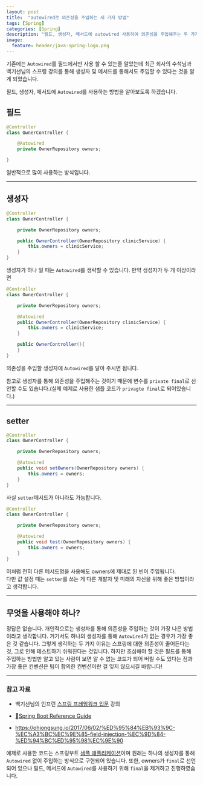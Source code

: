 ```yaml
---
layout: post
title:  "autowired로 의존성을 주입하는 세 가지 방법"
tags: [Spring]
categories: [Spring]
description: "필드, 생성자, 메서드에 autowired 사용하여 의존성을 주입해주는 두 가지 방법을 알아보자"
image:
  feature: header/java-spring-logo.png
---
```


기존에는 `Autowired`를 필드에서만 사용 할 수 있는줄 알았는데 최근 회사의 수석님과 백기선님의 스프링 강의를 통해 생성자 및 메서드를 통해서도 주입할 수 있다는 것을 알게 되었습니다.

필드, 생성자, 메서드에 `Autowired`를 사용하는 방법을 알아보도록 하겠습니다.


## 필드  

```java
@Controller
class OwnerController {

    @Autowired
    private OwnerRepository owners;

}
```

일반적으로 많이 사용하는 방식입니다.  

---

## 생성자  

```java
@Controller
class OwnerController {

    private OwnerRepository owners;

    public OwnerController(OwnerRepository clinicService) {
        this.owners = clinicService;
    }
}
```

생성자가 하나 일 때는 `Autowired`를 생략할 수 있습니다. 만약 생성자가 두 개 이상이라면

```java
@Controller
class OwnerController {

    private OwnerRepository owners;

    @Autowired
    public OwnerController(OwnerRepository clinicService) {
        this.owners = clinicService;
    }

    public OwnerController(){
    }
}
```

의존성을 주입할 생성자에 `Autowired`를 달아 주시면 됩니다.

참고로 생성자를 통해 의존성을 주입해주는 것이기 때문에 변수를 `private final`로 선언할 수도 있습니다.(실제 예제로 사용한 샘플 코드가 `privagte final`로 되어있습니다.)

---

## setter

```java
@Controller
class OwnerController {

    private OwnerRepository owners;

    @Autowired
    public void setOwners(OwnerRepository owners) {
        this.owners = owners;
    }
}
```

사실 `setter`메서드가 아니라도 가능합니다.

```java
@Controller
class OwnerController {

    private OwnerRepository owners;

    @Autowired
    public void test(OwnerRepository owners) {
        this.owners = owners;
    }
}
```

이처럼 전혀 다른 메서드명을 사용해도 owners에 제대로 된 빈이 주입됩니다.  
다만 값 설정 때는 `setter`를 쓰는 게 다른 개발자 및 미래의 자신을 위해 좋은 방법이라고 생각합니다.

---

## 무엇을 사용해야 하나?

정답은 없습니다. 개인적으로는 생성자를 통해 의존성을 주입하는 것이 가장 나은 방법이라고 생각합니다. 거기서도 하나의 생성자를 통해 `Autowired`가 없는 경우가 가장 좋은 것 같습니다. 그렇게 생각하는 두 가지 이유는 스프링에 대한 의존성이 줄어든다는 것, 그로 인해 테스트하기 쉬워진다는 것입니다. 하지만 조심해야 할 것은 필드를 통해 주입하는 방법만 알고 있는 사람이 보면 알 수 없는 코드가 되어 버릴 수도 있다는 점과 가장 좋은 컨벤션은 팀이 합의한 컨벤션이란 걸 잊지 않으시길 바랍니다!

---

### 참고 자료

- 백기선님의 인프런 [스프링 프레임워크 입문](https://www.inflearn.com/course/spring/) 강의  

- [Spring Boot Reference Guide](https://docs.spring.io/spring-boot/docs/current/reference/htmlsingle/#using-boot-spring-beans-and-dependency-injection)

- https://ohjongsung.io/2017/06/02/%ED%95%84%EB%93%9C-%EC%A3%BC%EC%9E%85-field-injection-%EC%9D%84-%ED%94%BC%ED%95%98%EC%9E%90

예제로 사용한 코드는 스프링부트 [샘플 애플리케이션](https://github.com/spring-projects/spring-petclinic)이며 원래는 하나의 생성자를 통해 `Autowired` 없이 주입하는 방식으로 구현되어 있습니다. 또한, owners가 `final`로 선언되어 있으나 필드, 메서드에 `Autowired`를 사용하기 위해 `final`을 제거하고 진행하였습니다.
